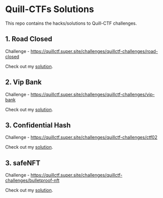 # Quill-CTFs Solutions

This repo contains the hacks/solutions to Quill-CTF challenges.

## 1. Road Closed

Challenge - https://quillctf.super.site/challenges/quillctf-challenges/road-closed

Check out my [solution](./road-closed).


## 2. Vip Bank

Challenge - https://quillctf.super.site/challenges/quillctf-challenges/vip-bank

Check out my [solution](./vip-bank).


## 3. Confidential Hash

Challenge - https://quillctf.super.site/challenges/quillctf-challenges/ctf02

Check out my [solution](./confidential-hash).


## 3. safeNFT

Challenge - https://quillctf.super.site/challenges/quillctf-challenges/bulletproof-nft

Check out my [solution](./safeNFT).




